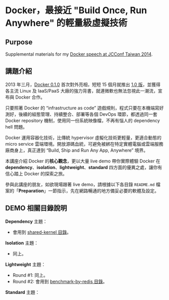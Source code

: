 Docker，最接近 "Build Once, Run Anywhere" 的輕量級虛擬技術
=========================

## Purpose

Supplemental materials for my [Docker speech at JCConf Taiwan 2014](http://jcconf.tw/docker-most-write-once-run-anywhere.html).


## 講題介紹

2013 年三月，[Docker 0.1.0](https://github.com/docker/docker/tree/v0.1.0) 首次對外亮相，短短 15 個月就推出 [1.0 版](https://github.com/docker/docker/tree/v1.0.0)，並獲得各主流 Linux 及 IaaS/PaaS 大廠的強力背書，就連微軟也無法忽視此一潮流，宣布與 Docker 合作。

只要照著 Docker 的 “infrastructure as code” 遊戲規則，程式只要在本機端寫好測好，後續的組態管理、持續整合、部署等各個 DevOps 環節，都透過同一套 Docker repository 機制，使用同一份系統映像檔，不再有惱人的 dependency hell 問題。

Docker 運用容器化技術，比傳統 hypervisor 虛擬化技術更輕量，更適合動態的 micro service 雲端環境。開放源碼血統，可避免被綁在特定實體電腦或雲端服務廠商身上，真正達到 “Build, Ship and Run Any App, Anywhere” 境界。

本講座介紹 Docker 的**核心觀念**，更以大量 live demo 帶你實際體驗 Docker 在 **dependency**、**isolation**、**lightweight**、**standard** 四方面的優異之處，讓你有信心踏上 Docker 的探索之旅。


參與此講座的朋友，如欲現場跟著 live demo，請根據以下各目錄 `README.md` 檔案的「**Preparation**」一節指示，先在網路暢通的地方備妥必要的軟體及設定。



## DEMO 相關目錄說明

**Dependency** 主題：

  - 會用到 [shared-kernel 目錄](shared-kernel/)。

**Isolation** 主題：

  - 同上。

**Lightweight** 主題：

  - Round #1: 同上。
  - Round #2: 會用到 [benchmark-by-redis 目錄](benchmark-by-redis/)。


**Standard** 主題：

